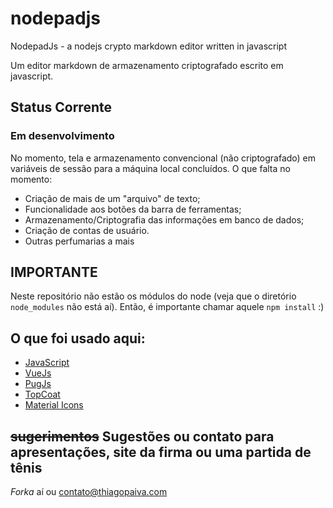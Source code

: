 # nodepadjs

NodepadJs - a nodejs crypto markdown editor written in javascript

Um editor markdown de armazenamento criptografado escrito em javascript.

## Status Corrente

### Em desenvolvimento

No momento, tela e armazenamento convencional (não criptografado) em variáveis de sessão para a máquina local concluídos. O que falta no momento:

- Criação de mais de um "arquivo" de texto;
- Funcionalidade aos botões da barra de ferramentas;
- Armazenamento/Criptografia das informações em banco de dados;
- Criação de contas de usuário.
- Outras perfumarias a mais

## IMPORTANTE

Neste repositório não estão os módulos do node (veja que o diretório `node_modules` não está aí). Então, é importante chamar aquele `npm install` :)

## O que foi usado aqui:

- [JavaScript](https://developer.mozilla.org/pt-BR/docs/Aprender/JavaScript)
- [VueJs](https://vuejs.org/)
- [PugJs](https://pugjs.org/)
- [TopCoat](http://topcoat.io/icons/)
- [Material Icons](https://material.io/tools/icons/?style=baseline)


## ~~sugerimentos~~ Sugestões ou contato para apresentações, site da firma ou uma partida de tênis  

*Forka* aí ou contato@thiagopaiva.com
